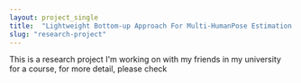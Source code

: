 ```yaml
---
layout: project_single
title:  "Lightweight Bottom-up Approach For Multi-HumanPose Estimation Using Teacher Student Learning"
slug: "research-project"
---
```

This is a research project I'm working on with my friends in my university for a course, for more detail, please check 
